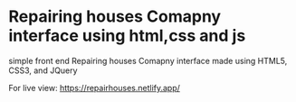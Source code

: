 # Repairing houses Comapny interface using html,css and js

simple front end Repairing houses Comapny interface made using HTML5, CSS3, and JQuery

For live view: https://repairhouses.netlify.app/
